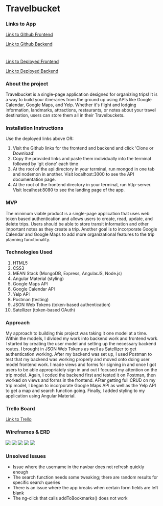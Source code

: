 # Travelbucket

### Links to App
[Link to Github Frontend](https://github.com/antoniolrhee/travelbucket_frontend)

[Link to Github Backend](https://github.com/antoniolrhee/travelbucket_api)

#

[Link to Deployed Frontend](antoniolrhee.github.io/travelbucket_frontend)

[Link to Deployed Backend](https://travelbucket-api.herokuapp.com/)

### About the project 

Travelbucket is a single-page application designed for organizing trips! It is a way to build your itineraries from the ground up using APIs like Google Calendar, Google Maps, and Yelp. Whether it's flight and lodging information, landmarks, attractions, restaurants, or notes about your travel destination, users can store them all in their Travelbuckets.

### Installation Instructions

Use the deployed links above OR: 

1. Visit the Github links for the frontend and backend and click 'Clone or Download'
2. Copy the provided links and paste them individually into the terminal followed by 'git clone' each time
3. At the root of the api directory in your terminal, run mongod in one tab and nodemon in another. Visit localhost:3000 to see the API documentation page.
4. At the root of the frontend directory in your terminal, run http-server. Visit localhost:8080 to see the landing page of the app.

### MVP 

The minimum viable product is a single-page application that uses web token based authentication and allows users to create, read, update, and delete trips. Users should be able to store transit information and other important notes as they create a trip. Another goal is to incorporate Google Calendar and Google Maps to add more organizational features to the trip planning functionality. 

### Technologies Used

1. HTML5
2. CSS3
3. MEAN Stack (MongoDB, Express, AngularJS, Node.js) 
4. Angular Material (styling)
5. Google Maps API
6. Google Calendar API
7. Yelp API 
8. Postman (testing)
9. JSON Web Tokens (token-based authentication)
10. Satellizer (token-based OAuth)

### Approach

My approach to building this project was taking it one model at a time. Within the models, I divided my work into backend work and frontend work. I started by creating the user model and setting up the necessary backend routes. I brought in JSON Web Tokens as well as Satellizer to get authentication working. After my backend was set up, I used Postman to test that my backend was working properly and moved onto doing user model frontend work. I made views and forms for signing in and once I got users to be able appropriately sign in and out I focused my attention on the trip model. Again, I coded the backend first and tested it on Postman, then worked on views and forms in the frontend. AFter getting full CRUD on my trip model, I began to incorporate Google Maps API as well as the Yelp API to get a map and search function going. Finally, I added styling to my application using Angular Material. 

### Trello Board

[Link to Trello](https://trello.com/b/1akP2dSE/project-3-Travelbucket)

### Wireframes & ERD

![](http://imgur.com/kGCkLdI.png)
![](http://imgur.com/hteXyOX.png)
![](http://imgur.com/9Xe1u00.png)
![](http://imgur.com/VKe5xEG.png)
![](http://imgur.com/aeafeQq.png)

### Unsolved Issues

- Issue where the username in the navbar does not refresh quickly enough
- The search function needs some tweaking; there are random results for specific search queries
- There is an issue where the app breaks when certain form fields are left blank
- The ng-click that calls addToBookmarks() does not work 
